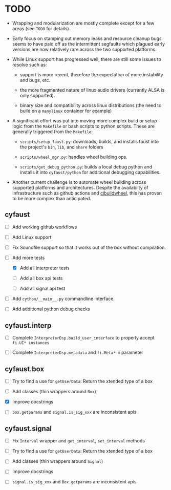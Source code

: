 # TODO

- Wrapping and modularization are mostly complete except for a few areas (see `TODO` for details).

- Early focus on stamping out memory leaks and resource cleanup bugs seems to have paid off as the intermittent segfaults which plagued early versions are now relatively rare across the two supported platforms.

- While Linux support has progressed well, there are still some issues to resolve such as:

  - support is more recent, therefore the expectation of more instability and bugs, etc.

  - the more fragmented nature of linux audio drivers (currently ALSA is only supported).

  - binary size and compatibility across linux distributions (the need to build on a `manylinux` container for example)

- A significant effort was put into moving more complex build or setup logic from the `Makefile` or bash scripts to python scripts. These are generally triggered from the `Makefile`:

  - `scripts/setup_faust.py`: downloads, builds, and installs faust into the project's `bin`, `lib`, and `share` folders

  - `scripts/wheel_mgr.py`: handles wheel building ops.

  - `scripts/get_debug_python.py`: builds a local debug python and installs it into `cyfaust/python` for additional debugging capabilities.

- Another current challenge is to automate wheel building across supported platforms and architectures. Despite the availabilty of infrastructure such as github actions and [cibuildwheel](https://github.com/pypa/cibuildwheel), this has proven to be more complex than anticipated.

## cyfaust

- [ ] Add working github workflows

- [ ] Add Linux support

- [ ] Fix Soundfile support so that it works out of the box without compilation.

- [ ] Add more tests

  - [x] Add all interpreter tests

  - [ ] Add all box api tests

  - [ ] Add all signal api test

- [ ] Add `cython/__main__.py` commandline interface.

- [ ] Add additional python debug checks

## cyfaust.interp

- [ ] Complete `InterpreterDsp.build_user_interface` to properly accept `fi.UI* instances`

- [ ] Complete `InterpreterDsp.metadata` and `fi.Meta* m` parameter

## cyfaust.box

- [ ] Try to find a use for `getUserData`: Return the xtended type of a box

- [ ] Add classes (thin wrappers around `Box`)

- [x] Improve docstrings

- [ ] `box.getparams` and `signal.is_sig_xxx` are inconsistent apis

## cyfaust.signal

- [ ] Fix `Interval` wrapper and `get_interval`, `set_interval` methods

- [ ] Try to find a use for `getUserData`: Return the xtended type of a box

- [ ] Add classes (thin wrappers around `Signal`)

- [ ] Improve docstrings

- [ ] `signal.is_sig_xxx` and `Box.getparams` are inconsistent apis
